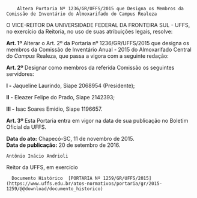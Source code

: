         Altera Portaria Nº 1236/GR/UFFS/2015 que Designa os Membros da Comissão de Inventário do Almoxarifado do Campus Realeza  

O VICE-REITOR DA UNIVERSIDADE FEDERAL DA FRONTEIRA SUL - UFFS, no exercício da Reitoria, no uso de suas atribuições legais, resolve:

 **Art. 1º** Alterar o Art. 2º da Portaria nº 1236/GR/UFFS/2015 que designa os membros da Comissão de Inventário Anual - 2015 do Almoxarifado Central do *Campus* Realeza, que passa a vigora com a seguinte redação:

 **Art. 2º** Designar como membros da referida Comissão os seguintes servidores:

 **I -** Jaqueline Laurindo, Siape 2068954 (Presidente);

 **II -** Eleazer Felipe do Prado, Siape 2142393;

 **III -** Isac Soares Emidio, Siape 1196657.

 **Art. 3º** Esta Portaria entra em vigor na data de sua publicação no Boletim Oficial da UFFS.

  

   **Data do ato:** Chapecó-SC, 11 de novembro de 2015.   
 **Data de publicação:**  20 de setembro de 2016. 

    Antônio Inácio Andrioli   
 Reitor da UFFS, em exercício 

      Documento Histórico  [PORTARIA Nº 1259/GR/UFFS/2015](https://www.uffs.edu.br/atos-normativos/portaria/gr/2015-1259/@@download/documento_historico)     
      